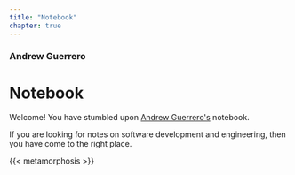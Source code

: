 ```yaml
---
title: "Notebook"
chapter: true
---
```


### Andrew Guerrero
# Notebook

Welcome! You have stumbled upon [Andrew Guerrero's](https://github.com/ajguerrer) notebook.

If you are looking for notes on software development and engineering, then you have come to the
right place.

{{< metamorphosis >}}
